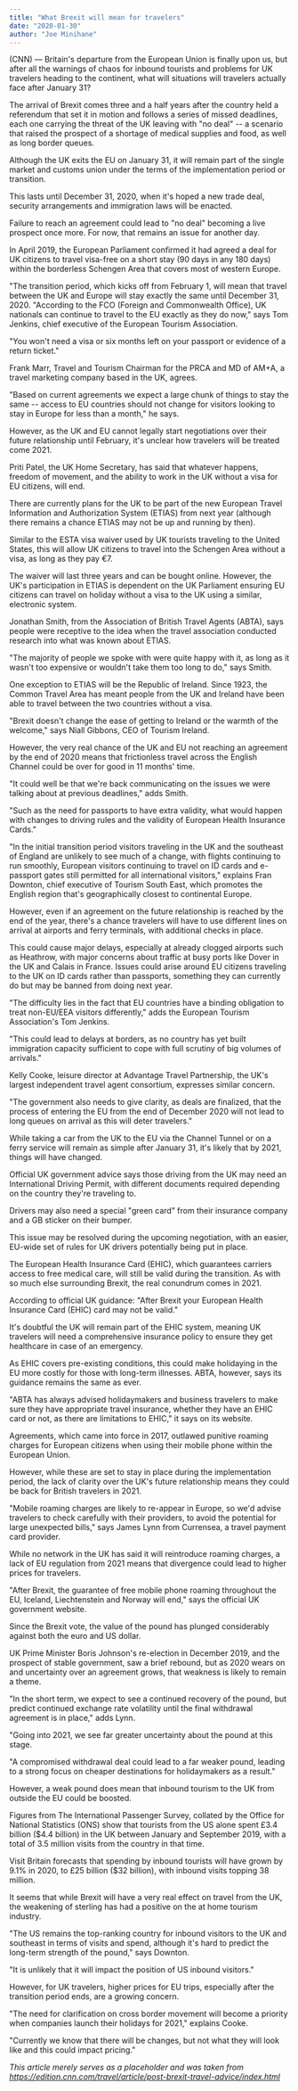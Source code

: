 ```yaml
---
title: "What Brexit will mean for travelers"
date: "2020-01-30"
author: "Joe Minihane"
---
```


(CNN) — Britain's departure from the European Union is finally upon us, but after all the warnings of chaos for inbound tourists and problems for UK travelers heading to the continent, what will situations will travelers actually face after January 31?

The arrival of Brexit comes three and a half years after the country held a referendum that set it in motion and follows a series of missed deadlines, each one carrying the threat of the UK leaving with "no deal" -- a scenario that raised the prospect of a shortage of medical supplies and food, as well as long border queues.

Although the UK exits the EU on January 31, it will remain part of the single market and customs union under the terms of the implementation period or transition.

This lasts until December 31, 2020, when it's hoped a new trade deal, security arrangements and immigration laws will be enacted.

Failure to reach an agreement could lead to "no deal" becoming a live prospect once more. For now, that remains an issue for another day.

In April 2019, the European Parliament confirmed it had agreed a deal for UK citizens to travel visa-free on a short stay (90 days in any 180 days) within the borderless Schengen Area that covers most of western Europe.

"The transition period, which kicks off from February 1, will mean that travel between the UK and Europe will stay exactly the same until December 31, 2020. "According to the FCO (Foreign and Commonwealth Office), UK nationals can continue to travel to the EU exactly as they do now," says Tom Jenkins, chief executive of the European Tourism Association.

"You won't need a visa or six months left on your passport or evidence of a return ticket."

Frank Marr, Travel and Tourism Chairman for the PRCA and MD of AM+A, a travel marketing company based in the UK, agrees.

"Based on current agreements we expect a large chunk of things to stay the same -- access to EU countries should not change for visitors looking to stay in Europe for less than a month," he says.

However, as the UK and EU cannot legally start negotiations over their future relationship until February, it's unclear how travelers will be treated come 2021.

Priti Patel, the UK Home Secretary, has said that whatever happens, freedom of movement, and the ability to work in the UK without a visa for EU citizens, will end.

There are currently plans for the UK to be part of the new European Travel Information and Authorization System (ETIAS) from next year (although there remains a chance ETIAS may not be up and running by then).

Similar to the ESTA visa waiver used by UK tourists traveling to the United States, this will allow UK citizens to travel into the Schengen Area without a visa, as long as they pay €7.

The waiver will last three years and can be bought online. However, the UK's participation in ETIAS is dependent on the UK Parliament ensuring EU citizens can travel on holiday without a visa to the UK using a similar, electronic system.

Jonathan Smith, from the Association of British Travel Agents (ABTA), says people were receptive to the idea when the travel association conducted research into what was known about ETIAS.

"The majority of people we spoke with were quite happy with it, as long as it wasn't too expensive or wouldn't take them too long to do," says Smith.

One exception to ETIAS will be the Republic of Ireland. Since 1923, the Common Travel Area has meant people from the UK and Ireland have been able to travel between the two countries without a visa.

"Brexit doesn't change the ease of getting to Ireland or the warmth of the welcome," says Niall Gibbons, CEO of Tourism Ireland.

However, the very real chance of the UK and EU not reaching an agreement by the end of 2020 means that frictionless travel across the English Channel could be over for good in 11 months' time.

"It could well be that we're back communicating on the issues we were talking about at previous deadlines," adds Smith.

"Such as the need for passports to have extra validity, what would happen with changes to driving rules and the validity of European Health Insurance Cards."

"In the initial transition period visitors traveling in the UK and the southeast of England are unlikely to see much of a change, with flights continuing to run smoothly, European visitors continuing to travel on ID cards and e-passport gates still permitted for all international visitors," explains Fran Downton, chief executive of Tourism South East, which promotes the English region that's geographically closest to continental Europe.

However, even if an agreement on the future relationship is reached by the end of the year, there's a chance travelers will have to use different lines on arrival at airports and ferry terminals, with additional checks in place.

This could cause major delays, especially at already clogged airports such as Heathrow, with major concerns about traffic at busy ports like Dover in the UK and Calais in France. Issues could arise around EU citizens traveling to the UK on ID cards rather than passports, something they can currently do but may be banned from doing next year.

"The difficulty lies in the fact that EU countries have a binding obligation to treat non-EU/EEA visitors differently," adds the European Tourism Association's Tom Jenkins.

"This could lead to delays at borders, as no country has yet built immigration capacity sufficient to cope with full scrutiny of big volumes of arrivals."

Kelly Cooke, leisure director at Advantage Travel Partnership, the UK's largest independent travel agent consortium, expresses similar concern.

"The government also needs to give clarity, as deals are finalized, that the process of entering the EU from the end of December 2020 will not lead to long queues on arrival as this will deter travelers."

While taking a car from the UK to the EU via the Channel Tunnel or on a ferry service will remain as simple after January 31, it's likely that by 2021, things will have changed.

Official UK government advice says those driving from the UK may need an International Driving Permit, with different documents required depending on the country they're traveling to.

Drivers may also need a special "green card" from their insurance company and a GB sticker on their bumper.

This issue may be resolved during the upcoming negotiation, with an easier, EU-wide set of rules for UK drivers potentially being put in place.

The European Health Insurance Card (EHIC), which guarantees carriers access to free medical care, will still be valid during the transition. As with so much else surrounding Brexit, the real conundrum comes in 2021.

According to official UK guidance: "After Brexit your European Health Insurance Card (EHIC) card may not be valid."

It's doubtful the UK will remain part of the EHIC system, meaning UK travelers will need a comprehensive insurance policy to ensure they get healthcare in case of an emergency.

As EHIC covers pre-existing conditions, this could make holidaying in the EU more costly for those with long-term illnesses. ABTA, however, says its guidance remains the same as ever.

"ABTA has always advised holidaymakers and business travelers to make sure they have appropriate travel insurance, whether they have an EHIC card or not, as there are limitations to EHIC," it says on its website.

Agreements, which came into force in 2017, outlawed punitive roaming charges for European citizens when using their mobile phone within the European Union.

However, while these are set to stay in place during the implementation period, the lack of clarity over the UK's future relationship means they could be back for British travelers in 2021.

"Mobile roaming charges are likely to re-appear in Europe, so we'd advise travelers to check carefully with their providers, to avoid the potential for large unexpected bills," says James Lynn from Currensea, a travel payment card provider.

While no network in the UK has said it will reintroduce roaming charges, a lack of EU regulation from 2021 means that divergence could lead to higher prices for travelers.

"After Brexit, the guarantee of free mobile phone roaming throughout the EU, Iceland, Liechtenstein and Norway will end," says the official UK government website.

Since the Brexit vote, the value of the pound has plunged considerably against both the euro and US dollar.

UK Prime Minister Boris Johnson's re-election in December 2019, and the prospect of stable government, saw a brief rebound, but as 2020 wears on and uncertainty over an agreement grows, that weakness is likely to remain a theme.

"In the short term, we expect to see a continued recovery of the pound, but predict continued exchange rate volatility until the final withdrawal agreement is in place," adds Lynn.

"Going into 2021, we see far greater uncertainty about the pound at this stage.

"A compromised withdrawal deal could lead to a far weaker pound, leading to a strong focus on cheaper destinations for holidaymakers as a result."

However, a weak pound does mean that inbound tourism to the UK from outside the EU could be boosted.

Figures from The International Passenger Survey, collated by the Office for National Statistics (ONS) show that tourists from the US alone spent £3.4 billion ($4.4 billion) in the UK between January and September 2019, with a total of 3.5 million visits from the country in that time.

Visit Britain forecasts that spending by inbound tourists will have grown by 9.1% in 2020, to £25 billion ($32 billion), with inbound visits topping 38 million.

It seems that while Brexit will have a very real effect on travel from the UK, the weakening of sterling has had a positive on the at home tourism industry.

"The US remains the top-ranking country for inbound visitors to the UK and southeast in terms of visits and spend, although it's hard to predict the long-term strength of the pound," says Downton.

"It is unlikely that it will impact the position of US inbound visitors."

However, for UK travelers, higher prices for EU trips, especially after the transition period ends, are a growing concern.

"The need for clarification on cross border movement will become a priority when companies launch their holidays for 2021," explains Cooke.

"Currently we know that there will be changes, but not what they will look like and this could impact pricing."

_This article merely serves as a placeholder and was taken from https://edition.cnn.com/travel/article/post-brexit-travel-advice/index.html_
